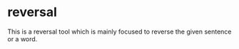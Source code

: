 # reversal

This is a reversal tool which is mainly focused to reverse the given sentence or a word.
